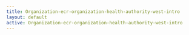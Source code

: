 ```yaml
---
title: Organization-ecr-organization-health-authority-west-intro
layout: default
active: Organization-ecr-organization-health-authority-west-intro
---
```


